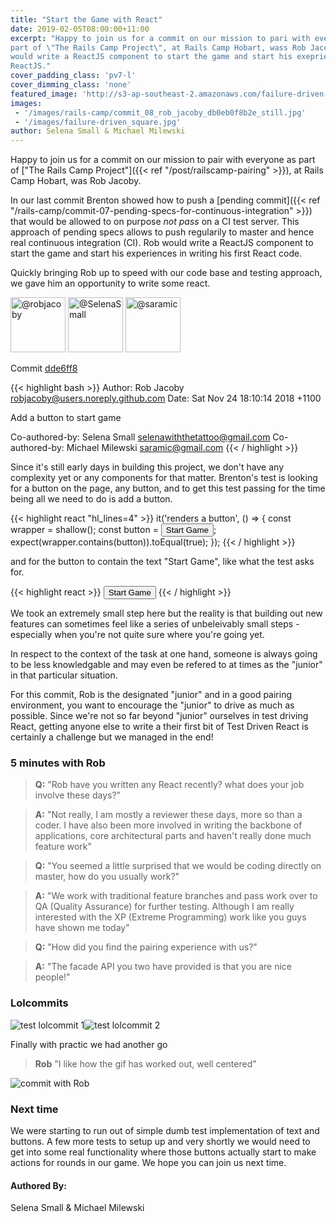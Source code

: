 ```yaml
---
title: "Start the Game with React"
date: 2019-02-05T08:00:00+11:00
excerpt: "Happy to join us for a commit on our mission to pari with everyone as
part of \"The Rails Camp Project\", at Rails Camp Hobart, wass Rob Jacoby. Rob
would write a ReactJS component to start the game and start his exeprience with
ReactJS."
cover_padding_class: 'pv7-l'
cover_dimming_class: 'none'
featured_image: 'http://s3-ap-southeast-2.amazonaws.com/failure-driven-blog/railscamp-24-woodfield-hobart/commit_08_rob_jacoby_5f2f45c6243.gif'
images:
 - '/images/rails-camp/commit_08_rob_jacoby_db0eb0f8b2e_still.jpg'
 - '/images/failure-driven_square.jpg'
author: Selena Small & Michael Milewski
---
```


Happy to join us for a commit on our mission to pair with everyone as part
of ["The Rails Camp Project"]({{< ref "/post/railscamp-pairing" >}}), at
Rails Camp Hobart, was Rob Jacoby.

In our last commit Brenton showed how to push a [pending commit]({{< ref
"/rails-camp/commit-07-pending-specs-for-continuous-integration" >}}) that
would be allowed to on purpose _not pass_ on a CI test server. This approach of
pending specs allows to push regularily to master and hence real continuous
integration (CI). Rob would write a ReactJS component to start the game and
start his experiences in writing his first React code.

Quickly bringing Rob up to speed with our code base and testing approach, we
gave him an opportunity to write some react.

<img alt="@robjacoby" src="//github.com/robjacoby.png" style="display: inline; width: 88px;" height="88" />
<img alt="@SelenaSmall" src="//github.com/SelenaSmall.png" style="display: inline; width: 88px;" height="88" />
<img alt="@saramic" src="//github.com/saramic.png" style="display: inline; width: 88px;" height="88" />

Commit [dde6ff8](https://github.com/failure-driven/railscamp-search-term/commit/dde6ff8949ff6c6e40f1fa9c92465127534c1dd7)

{{< highlight bash >}}
Author: Rob Jacoby <robjacoby@users.noreply.github.com>
Date:   Sat Nov 24 18:10:14 2018 +1100

Add a button to start game

Co-authored-by: Selena Small <selenawiththetattoo@gmail.com>
Co-authored-by: Michael Milewski <saramic@gmail.com>
{{< / highlight >}}

Since it's still early days in building this project, we don't
have any complexity yet or any components for that matter.
Brenton's test is looking for a button on the page, any button,
and to get this test passing for the time being all we need to do
is add a button.

{{< highlight react "hl_lines=4" >}}
it('renders a button', () => {
  const wrapper = shallow(<App />);
  const button = <button>Start Game</button>;
  expect(wrapper.contains(button)).toEqual(true);
});
{{< / highlight >}}

and for the button to contain the text "Start Game", like what
the test asks for.

{{< highlight react >}}
<button>
  Start Game
</button>
{{< / highlight >}}

We took an extremely small step here but the reality is that
building out new features can sometimes feel like a series of
unbeleivably small steps - especially when you're not quite sure
where you're going yet.

In respect to the context of the task at one hand, someone is
always going to be less knowledgable and may even be refered to
at times as the "junior" in that particular situation.

For this commit, Rob is the designated "junior" and in a good
pairing environment, you want to encourage the "junior" to drive
as much as possible. Since we're not so far beyond "junior"
ourselves in test driving React, getting anyone else to write a
their first bit of Test Driven React is certainly a challenge but
we managed in the end!

### 5 minutes with Rob

> **Q:** "Rob have you written any React recently? what does your job
> involve these days?"

> **A:** "Not really, I am mostly a reviewer these days, more so than a coder.
> I have also been more involved in writing the backbone of applications, core
> architectural parts and haven't really done much feature work"

> **Q:** "You seemed a little surprised that we would be coding directly on
> master, how do you usually work?"

> **A:** "We work with traditional feature branches and pass work over to QA
> (Quality Assurance) for further testing. Although I am really interested
> with the XP (Extreme Programming) work like you guys have shown me today"

> **Q:** "How did you find the pairing experience with us?"

> **A:** "The facade API you two have provided is that you are nice people!"

### Lolcommits

<div style="display: flex;">
  <img alt="test lolcommit 1" src="https://s3-ap-southeast-2.amazonaws.com/failure-driven-blog/railscamp-24-woodfield-hobart/commit_08_rob_jacoby__test_1_db0eb0f8b2e.gif" />
  <img alt="test lolcommit 2" src="https://s3-ap-southeast-2.amazonaws.com/failure-driven-blog/railscamp-24-woodfield-hobart/commit_08_rob_jacoby__test_2_441db8c1dee.gif" />
</div>

Finally with practic we had another go

> **Rob** "I like how the gif has worked out, well centered"

![commit with Rob](https://s3-ap-southeast-2.amazonaws.com/failure-driven-blog/railscamp-24-woodfield-hobart/commit_08_rob_jacoby_5f2f45c6243.gif)

### Next time

We were starting to run out of simple dumb test implementation of text and
buttons. A few more tests to setup up and very shortly we would need to get into
some real functionality where those buttons actually start to make actions for
rounds in our game. We hope you can join us next time.

#### Authored By:

Selena Small & Michael Milewski


